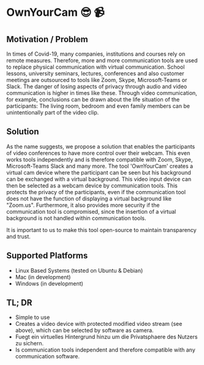 # OwnYourCam :sunglasses: :video_camera:

## Motivation / Problem
In times of Covid-19, many companies, institutions and courses rely on remote measures. Therefore, more and more communication tools are used to replace physical communication with virtual communication. School lessons, university seminars, lectures, conferences and also customer meetings are outsourced to tools like Zoom, Skype, Microsoft-Teams or Slack. The danger of losing aspects of privacy through audio and video communication is higher in times like these. Through video communication, for example, conclusions can be drawn about the life situation of the participants: The living room, bedroom and even family members can be unintentionally part of the video clip.

## Solution
As the name suggests, we propose a solution that enables the participants of video conferences to have more control over their webcam. This even works tools independently and is therefore compatible with Zoom, Skype, Microsoft-Teams Slack and many more. The tool 'OwnYourCam' creates a virtual cam device where the participant can be seen but his background can be exchanged with a virtual background.  This video input device can then be selected as a webcam device by communication tools. This protects the privacy of the participants, even if the communication tool does not have the function of displaying a virtual background like "Zoom.us". Furthermore, it also provides more security if the communication tool is compromised, since the insertion of a virtual background is not handled within communication tools.

It is important to us to make this tool open-source to maintain transparency and trust.

## Supported Platforms
- Linux Based Systems (tested on Ubuntu & Debian)
- Mac (in development)
- Windows (in development)

## TL; DR
- Simple to use
- Creates a video device with protected modified video stream (see above), which can be selected by software as camera.
- Fuegt ein virtuelles Hintergrund hinzu um die Privatsphaere des Nutzers zu sichern.
- Is communication tools independent and therefore compatible with any communication software.
